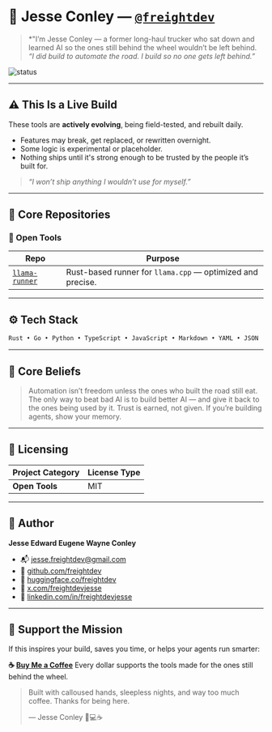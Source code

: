 # 👋 Jesse Conley — [`@freightdev`](https://github.com/freightdev)

> *"I’m Jesse Conley — a former long-haul trucker who sat down and learned AI so the ones still behind the wheel wouldn’t be left behind.
> *“I did build to automate the road. I build so no one gets left behind.”*

![status](https://img.shields.io/badge/status-in%20development-orange?style=flat-square)

---

## ⚠️ This Is a Live Build

These tools are **actively evolving**, being field-tested, and rebuilt daily.

* Features may break, get replaced, or rewritten overnight.
* Some logic is experimental or placeholder.
* Nothing ships until it's strong enough to be trusted by the people it’s built for.

> *“I won’t ship anything I wouldn’t use for myself.”*

---

## 🧱 Core Repositories

### 🤗 Open Tools

| Repo                                                               | Purpose                                                                  |
| ------------------------------------------------------------------ | ------------------------------------------------------------------------ |
| [`llama-runner`](https://github.com/freightdev/llama-runner)       | Rust-based runner for `llama.cpp` — optimized and precise.               |

---

## ⚙️ Tech Stack

```txt
Rust • Go • Python • TypeScript • JavaScript • Markdown • YAML • JSON 
```

---

## 🧠 Core Beliefs

> Automation isn’t freedom unless the ones who built the road still eat.
> The only way to beat bad AI is to build better AI — and give it back to the ones being used by it.
> Trust is earned, not given.
> If you’re building agents, show your memory.

---

## 📄 Licensing

| Project Category     | License Type                                                                    |
| -------------------- | ------------------------------------------------------------------------------- |
| **Open Tools**       | MIT                                                                             |

---

## 👤 Author

**Jesse Edward Eugene Wayne Conley**

* 📬 [jesse.freightdev@gmail.com](mailto:jesse.freightdev@gmail.com)
* 🔗 [github.com/freightdev](https://github.com/freightdev)
* 🤗 [huggingface.co/freightdev](https://huggingface.co/freightdev)
* 🔌 [x.com/freightdevjesse](https://x.com/freightdevjesse)
* 💏 [linkedin.com/in/freightdevjesse](https://linkedin.com/in/freightdevjesse)

---

## 💛 Support the Mission

If this inspires your build, saves you time, or helps your agents run smarter:

**☕ [Buy Me a Coffee](https://coff.ee/freightdev)**
Every dollar supports the tools made for the ones still behind the wheel.

> Built with calloused hands, sleepless nights, and way too much coffee.
> Thanks for being here.
>
> — Jesse Conley 🚚💻☕

